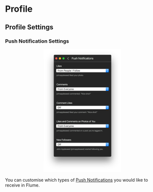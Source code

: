 # Profile

## Profile Settings

### Push Notification Settings

<p style="text-align: center; margin-top: 1em;"><img src="/views/assets/profile-pushnotifications.png" width="50%" height="50%" /></p>

You can customise which types of [Push Notifications](//preferences/notifications.md) you would like to receive in Flume. 